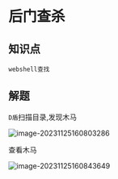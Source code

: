 # 后门查杀

## 知识点

`webshell查找`

## 解题

`D盾`扫描目录,发现木马

![image-20231125160803286](G:/CTFWriteUp/buuctf/Misc/img/13-1.png)

查看木马

![image-20231125160843649](G:/CTFWriteUp/buuctf/Misc/img/13-2.png)